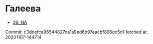 # Галеева
- [28: NA](28.md)

Commit: c3ddefca96544827ca1a9ed6b97eacbf895dc5d1
 fetched at: 20201107-144714
